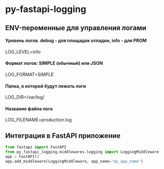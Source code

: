# py-fastapi-logging

## ENV-переменные для управления логами
#### Уровень логов. debug - для площадок отладки, info - для PROM
LOG_LEVEL=info
#### Формат логов: SIMPLE (обычный) или JSON
LOG_FORMAT=SIMPLE
#### Папка, в которой будут лежать логи
LOG_DIR=/var/log/<APP NAME>
#### Название файла лога
LOG_FILENAME=production.log

## Интеграция в FastAPI приложение
```python
from fastapi import FastAPI
from py_fastapi_logging.middlewares.logging import LoggingMiddleware
app = FastAPI()
app.add_middleware(LoggingMiddleware, app_name='my_app_name')
```

